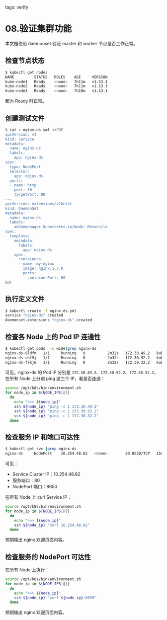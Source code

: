 <!-- toc -->

tags: verify

# 08.验证集群功能

本文档使用 daemonset 验证 master 和 worker 节点是否工作正常。

## 检查节点状态

``` bash
$ kubectl get nodes
NAME         STATUS   ROLES    AGE     VERSION
kube-node1   Ready    <none>   7h11m   v1.13.1
kube-node2   Ready    <none>   7h11m   v1.13.1
kube-node3   Ready    <none>   7h10m   v1.13.1
```
都为 Ready 时正常。

## 创建测试文件

``` bash
$ cat > nginx-ds.yml <<EOF
apiVersion: v1
kind: Service
metadata:
  name: nginx-ds
  labels:
    app: nginx-ds
spec:
  type: NodePort
  selector:
    app: nginx-ds
  ports:
  - name: http
    port: 80
    targetPort: 80
---
apiVersion: extensions/v1beta1
kind: DaemonSet
metadata:
  name: nginx-ds
  labels:
    addonmanager.kubernetes.io/mode: Reconcile
spec:
  template:
    metadata:
      labels:
        app: nginx-ds
    spec:
      containers:
      - name: my-nginx
        image: nginx:1.7.9
        ports:
        - containerPort: 80
EOF
```

## 执行定义文件

``` bash
$ kubectl create -f nginx-ds.yml
service "nginx-ds" created
daemonset.extensions "nginx-ds" created
```

## 检查各 Node 上的 Pod IP 连通性

``` bash
$ kubectl get pods  -o wide|grep nginx-ds
nginx-ds-9ldfn   1/1     Running   0          2m32s   172.30.49.2   kube-node2   <none>           <none>
nginx-ds-chf9j   1/1     Running   0          2m32s   172.30.92.2   kube-node3   <none>           <none>
nginx-ds-f7kj6   1/1     Running   0          2m32s   172.30.32.2   kube-node1   <none>           <none>
```

可见，nginx-ds 的 Pod IP 分别是 `172.30.49.2`、`172.30.92.2`、`172.30.32.2`，在所有 Node 上分别 ping 这三个 IP，看是否连通：

``` bash
source /opt/k8s/bin/environment.sh
for node_ip in ${NODE_IPS[@]}
  do
    echo ">>> ${node_ip}"
    ssh ${node_ip} "ping -c 1 172.30.49.2"
    ssh ${node_ip} "ping -c 1 172.30.92.2"
    ssh ${node_ip} "ping -c 1 172.30.32.2"
  done
```

## 检查服务 IP 和端口可达性

``` bash
$ kubectl get svc |grep nginx-ds
nginx-ds     NodePort    10.254.48.82   <none>        80:8650/TCP   15m
```

可见：

+ Service Cluster IP：10.254.48.82
+ 服务端口：80
+ NodePort 端口：8650

在所有 Node 上 curl Service IP：

``` bash
source /opt/k8s/bin/environment.sh
for node_ip in ${NODE_IPS[@]}
  do
    echo ">>> ${node_ip}"
    ssh ${node_ip} "curl 10.254.48.82"
  done
```

预期输出 nginx 欢迎页面内容。

## 检查服务的 NodePort 可达性

在所有 Node 上执行：

``` bash
source /opt/k8s/bin/environment.sh
for node_ip in ${NODE_IPS[@]}
  do
    echo ">>> ${node_ip}"
    ssh ${node_ip} "curl ${node_ip}:8650"
  done
```

预期输出 nginx 欢迎页面内容。
